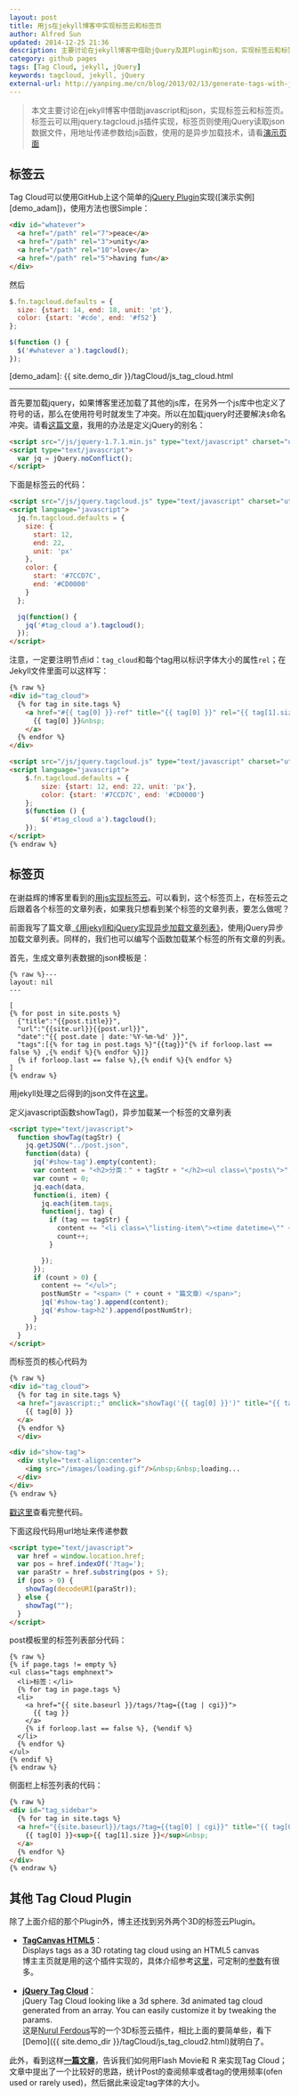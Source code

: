 ```yaml
---
layout: post
title: 用js在jekyll博客中实现标签云和标签页
author: Alfred Sun
updated: 2014-12-25 21:36
description: 主要讨论在jekyll博客中借助jQuery及其Plugin和json，实现标签云和标签页。标签云可以用jquery.tagcloud.js插件实现，标签页则使用jQuery读取json数据文件，用地址传递参数给js函数，使用的是异步加载技术
category: github pages
tags: [Tag Cloud, jekyll, jQuery]
keywords: tagcloud, jekyll, jQuery
external-url: http://yanping.me/cn/blog/2013/02/13/generate-tags-with-js-in-jekyll-blog/
---
```


> 本文主要讨论在jekyll博客中借助javascript和json，实现标签云和标签页。标签云可以用jquery.tagcloud.js插件实现，标签页则使用jQuery读取json数据文件，用地址传递参数给js函数，使用的是异步加载技术，请看[演示页面](http://art.yanping.me/tags/)


## 标签云

Tag Cloud可以使用GitHub上这个简单的[jQuery Plugin][]实现([演示实例][demo_adam])，使用方法也很Simple：

```html
<div id="whatever">
  <a href="/path" rel="7">peace</a>
  <a href="/path" rel="3">unity</a>
  <a href="/path" rel="10">love</a>
  <a href="/path" rel="5">having fun</a>
</div>
```

然后

```js
$.fn.tagcloud.defaults = {
  size: {start: 14, end: 18, unit: 'pt'},
  color: {start: '#cde', end: '#f52'}
};

$(function () {
  $('#whatever a').tagcloud();
});
```

[jQuery Plugin]: https://github.com/addywaddy/jquery.tagcloud.js
[demo_adam]: {{ site.demo_dir }}/tagCloud/js_tag_cloud.html


<!--more-->


* * * * * *

首先要加载jquery，如果博客里还加载了其他的js库，在另外一个js库中也定义了符号的话，那么在使用符号时就发生了冲突。所以在加载jquery时还要解决`$`命名冲突。请看[这篇文章](http://www.cnblogs.com/RascallySnake/archive/2010/05/07/1729417.html)，我用的办法是定义jQuery的别名：

```html
<script src="/js/jquery-1.7.1.min.js" type="text/javascript" charset="utf-8"></script>
<script type="text/javascript">
  var jq = jQuery.noConflict();
</script>
```


下面是标签云的代码：

```html
<script src="/js/jquery.tagcloud.js" type="text/javascript" charset="utf-8"></script>
<script language="javascript">
  jq.fn.tagcloud.defaults = {
    size: {
      start: 12,
      end: 22,
      unit: 'px'
    },
    color: {
      start: '#7CCD7C',
      end: '#CD0000'
    }
  };

  jq(function() {
    jq('#tag_cloud a').tagcloud();
  });
</script>
```

注意，一定要注明节点id：`tag_cloud`和每个tag用以标识字体大小的属性`rel`；在Jekyll文件里面可以这样写：

```html
{% raw %}
<div id="tag_cloud">
  {% for tag in site.tags %}
	<a href="#{{ tag[0] }}-ref" title="{{ tag[0] }}" rel="{{ tag[1].size }}">
	  {{ tag[0] }}&nbsp;
	</a>
  {% endfor %}
</div>

<script src="/js/jquery.tagcloud.js" type="text/javascript" charset="utf-8"></script> 
<script language="javascript">
	$.fn.tagcloud.defaults = {
		size: {start: 12, end: 22, unit: 'px'},
		color: {start: '#7CCD7C', end: '#CD0000'}
	};
	$(function () {
		$('#tag_cloud a').tagcloud();
	});
</script>
{% endraw %}
```


## 标签页

在谢益辉的博客里看到的[用js实现标签云](http://yihui.name/cn/tags/)。可以看到，这个标签页上，在标签云之后跟着各个标签的文章列表，如果我只想看到某个标签的文章列表，要怎么做呢？

前面我写了篇文章[《用jekyll和jQuery实现异步加载文章列表》](http://alfred-sun.github.io/blog/2014/12/11/jekykll-jquery-asyn-load/)，使用jQuery异步加载文章列表。同样的，我们也可以编写个函数加载某个标签的所有文章的列表。

首先，生成文章列表数据的json模板是：

```
{% raw %}---
layout: nil
---

[
{% for post in site.posts %}
  {"title":"{{post.title}}",
  "url":"{{site.url}}{{post.url}}",
  "date":"{{ post.date | date:'%Y-%m-%d' }}",
  "tags":[{% for tag in post.tags %}"{{tag}}"{% if forloop.last == false %} ,{% endif %}{% endfor %}]}
  {% if forloop.last == false %},{% endif %}{% endfor %}
]
{% endraw %}
```

用jekyll处理之后得到的json文件在[这里](http://art.yanping.me/post.json)。

定义javascript函数showTag()，异步加载某一个标签的文章列表

```html
<script type="text/javascript">
  function showTag(tagStr) {
    jq.getJSON("../post.json",
    function(data) {
      jq('#show-tag').empty(content);
      var content = "<h2>分类：" + tagStr + "</h2><ul class=\"posts\">";
      var count = 0;
      jq.each(data,
      function(i, item) {
        jq.each(item.tags,
        function(j, tag) {
          if (tag == tagStr) {
            content += "<li class=\"listing-item\"><time datetime=\"" + item.date + "\">" + item.date + "</time><a href=\"" + item.url + "\">" + item.title + "</a></li>";
            count++;
          }

        });
      });
      if (count > 0) {
        content += "</ul>";
        postNumStr = "<span>（" + count + "篇文章）</span>";
        jq('#show-tag').append(content);
        jq('#show-tag>h2').append(postNumStr);
      }
    });
  }
</script>
```

而标签页的核心代码为

```html
{% raw %}
<div id="tag_cloud">
  {% for tag in site.tags %}
  <a href="javascript:;" onclick="showTag('{{ tag[0] }}')" title="{{ tag[0] }}" rel="{{ tag[1].size }}">
    {{ tag[0] }}
  </a>
  {% endfor %}
  </div>

<div id="show-tag">
  <div style="text-align:center">
    <img src="/images/loading.gif"/>&nbsp;&nbsp;loading...
  </div>
</div>
{% endraw %}
```

[戳这里](https://raw.github.com/yanping/art/gh-pages/tags/index.html)查看完整代码。

下面这段代码用url地址来传递参数

```html
<script type="text/javascript">
  var href = window.location.href;
  var pos = href.indexOf('?tag=');
  var paraStr = href.substring(pos + 5);
  if (pos > 0) {
    showTag(decodeURI(paraStr));
  } else {
    showTag("");
  }
</script>
```

post模板里的标签列表部分代码：

```
{% raw %}
{% if page.tags != empty %}
<ul class="tags emphnext">
  <li>标签：</li>
  {% for tag in page.tags %}
  <li>
    <a href="{{ site.baseurl }}/tags/?tag={{tag | cgi}}">
      {{ tag }}
    </a>
    {% if forloop.last == false %}, {%endif %}
  </li>
  {% endfor %}
</ul>
{% endif %}
{% endraw %}
```

侧面栏上标签列表的代码：

```html
{% raw %}
<div id="tag_sidebar">
  {% for tag in site.tags %}
  <a href="{{site.baseurl}}/tags/?tag={{tag[0] | cgi}}" title="{{ tag[0] }}">
    {{ tag[0] }}<sup>{{ tag[1].size }}</sup>&nbsp;
  </a>
  {% endfor %}
</div>
{% endraw %}
```


## 其他 Tag Cloud Plugin

除了上面介绍的那个Plugin外，博主还找到另外两个3D的标签云Plugin。

- **[TagCanvas HTML5](http://plugins.jquery.com/tagcanvas/)**：   
Displays tags as a 3D rotating tag cloud using an HTML5 canvas   
博主主页就是用的这个插件实现的，具体介绍参考[这里](http://www.goat1000.com/tagcanvas.php)，可定制的[参数](http://www.goat1000.com/tagcanvas-options.php)有很多。

- **[jQuery Tag Cloud](http://plugins.jquery.com/tagcloud/)**：   
jQuery Tag Cloud looking like a 3d sphere. 3d animated tag cloud generated from an array. You can easily customize it by tweaking the params.   
这是[Nurul Ferdous](http://dynamicguy.github.io/)写的一个3D标签云插件，相比上面的要简单些，看下[Demo]({{ site.demo_dir }}/tagCloud/js_tag_cloud2.html)就明白了。

此外，看到这样[**一篇文章**](http://alfred-sun.github.io/blog/2014/12/03/creating-tag-cloud-using-r-and-flash-javascript-swfobject/)，告诉我们如何用Flash Movie和 R 来实现Tag Cloud；文章中提出了一个比较好的思路，统计Post的查阅频率或者tag的使用频率(ofen used or rarely used)，然后据此来设定tag字体的大小。

